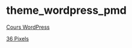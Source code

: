 # theme_wordpress_pmd

[Cours WordPress](https://cours.36px.fr "Cours Wordpress")

[36 Pixels](https://www.36pixels.fr "Agence Web WordPress")
